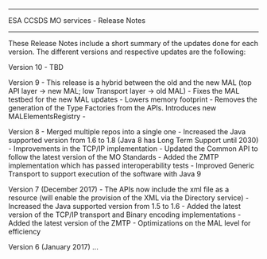 *****************************************
  ESA CCSDS MO services - Release Notes
*****************************************

These Release Notes include a short summary of the updates done for each version.
The different versions and respective updates are the following:

Version 10
	- TBD

Version 9
	- This release is a hybrid between the old and the new MAL (top API layer -> new MAL; low Transport layer -> old MAL)
	- Fixes the MAL testbed for the new MAL updates
	- Lowers memory footprint
	- Removes the generation of the Type Factories from the APIs. Introduces new MALElementsRegistry
	- 

Version 8
	- Merged multiple repos into a single one
	- Increased the Java supported version from 1.6 to 1.8 (Java 8 has Long Term Support until 2030)
	- Improvements in the TCP/IP implementation
	- Updated the Common API to follow the latest version of the MO Standards
	- Added the ZMTP implementation which has passed interoperability tests
	- Improved Generic Transport to support execution of the software with Java 9

Version 7 (December 2017)
	- The APIs now include the xml file as a resource (will enable the provision of the XML via the Directory service)
	- Increased the Java supported version from 1.5 to 1.6
	- Added the latest version of the TCP/IP transport and Binary encoding implementations
	- Added the latest version of the ZMTP
	- Optimizations on the MAL level for efficiency

Version 6 (January 2017)
...